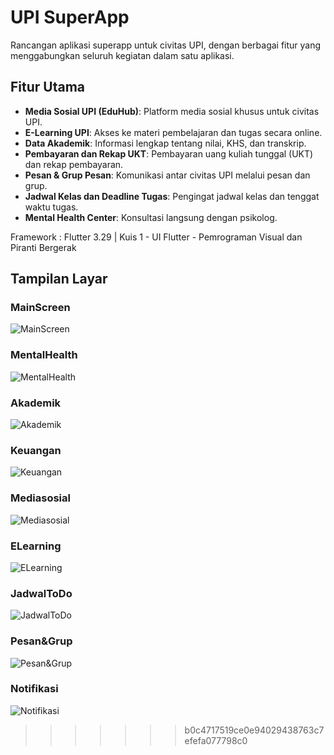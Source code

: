 # UPI SuperApp

Rancangan aplikasi superapp untuk civitas UPI, dengan berbagai fitur yang menggabungkan seluruh kegiatan dalam satu aplikasi.

## Fitur Utama

- **Media Sosial UPI (EduHub)**: Platform media sosial khusus untuk civitas UPI.
- **E-Learning UPI**: Akses ke materi pembelajaran dan tugas secara online.
- **Data Akademik**: Informasi lengkap tentang nilai, KHS, dan transkrip.
- **Pembayaran dan Rekap UKT**: Pembayaran uang kuliah tunggal (UKT) dan rekap pembayaran.
- **Pesan & Grup Pesan**: Komunikasi antar civitas UPI melalui pesan dan grup.
- **Jadwal Kelas dan Deadline Tugas**: Pengingat jadwal kelas dan tenggat waktu tugas.
- **Mental Health Center**: Konsultasi langsung dengan psikolog.


Framework : Flutter 3.29 | Kuis 1 - UI Flutter - Pemrograman Visual dan Piranti Bergerak

## Tampilan Layar

### MainScreen
![MainScreen](https://github.com/user-attachments/assets/64f15824-7102-4bef-8a04-c530b6f345fa)

### MentalHealth
![MentalHealth](https://github.com/user-attachments/assets/00ca857c-0628-4ffd-ba9b-a5b27c72ed63)

### Akademik
![Akademik](https://github.com/user-attachments/assets/37e4643e-7104-45cc-bcce-b8737f07a5ef)

### Keuangan
![Keuangan](https://github.com/user-attachments/assets/fa99b5b5-2a00-4600-99be-8457d29d9447)

### Mediasosial
![Mediasosial](https://github.com/user-attachments/assets/2590d9bc-7213-46b3-8248-36f0192bf5d1)

### ELearning
![ELearning](https://github.com/user-attachments/assets/68155f68-39d6-4640-8959-9c1eaae5285b)

### JadwalToDo
![JadwalToDo](https://github.com/user-attachments/assets/2d76b729-6cbe-4380-858c-0716cc58cfa8)

### Pesan&Grup
![Pesan&Grup](https://github.com/user-attachments/assets/aa39be29-4003-4768-abc6-a8f6b92516ca)

### Notifikasi
![Notifikasi](https://github.com/user-attachments/assets/2d214d72-4195-40cb-a4d7-56956e47a17e)
>>>>>>> b0c4717519ce0e94029438763c7efefa077798c0
